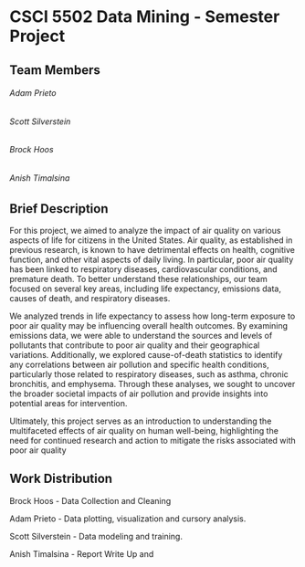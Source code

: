 # CSCI 5502 Data Mining - Semester Project

## Team Members
###### Adam Prieto
###### Scott Silverstein
###### Brock Hoos
###### Anish Timalsina

## Brief Description

For this project, we aimed to analyze the impact of air quality on various aspects of life for citizens in the United States. Air quality, as established in previous research, is known to have detrimental effects on health, cognitive function, and other vital aspects of daily living. In particular, poor air quality has been linked to respiratory diseases, cardiovascular conditions, and premature death. To better understand these relationships, our team focused on several key areas, including life expectancy, emissions data, causes of death, and respiratory diseases.

We analyzed trends in life expectancy to assess how long-term exposure to poor air quality may be influencing overall health outcomes. By examining emissions data, we were able to understand the sources and levels of pollutants that contribute to poor air quality and their geographical variations. Additionally, we explored cause-of-death statistics to identify any correlations between air pollution and specific health conditions, particularly those related to respiratory diseases, such as asthma, chronic bronchitis, and emphysema. Through these analyses, we sought to uncover the broader societal impacts of air pollution and provide insights into potential areas for intervention.

Ultimately, this project serves as an introduction to understanding the multifaceted effects of air quality on human well-being, highlighting the need for continued research and action to mitigate the risks associated with poor air quality


## Work Distribution
Brock Hoos - Data Collection and Cleaning

Adam Prieto - Data plotting, visualization and cursory analysis.

Scott Silverstein - Data modeling and training.

Anish Timalsina - Report Write Up and 